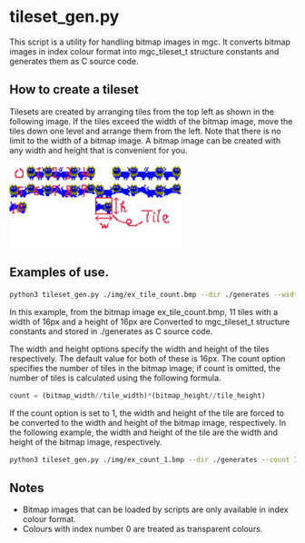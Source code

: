 # tileset_gen.py

This script is a utility for handling bitmap images in mgc.
It converts bitmap images in index colour format into mgc_tileset_t structure constants and generates them as C source code.

## How to create a tileset

Tilesets are created by arranging tiles from the top left as shown in the following image.
If the tiles exceed the width of the bitmap image, move the tiles down one level and arrange them from the left.
Note that there is no limit to the width of a bitmap image. A bitmap image can be created with any width and height that is convenient for you.



<div style="display: flex;">
  <img src="img/ex_tile_count.bmp" style="width: 30%;">
  <img src="img/ex_tile_width_height.bmp" style="width: 30%;">
</div>


## Examples of use.

```bash
python3 tileset_gen.py ./img/ex_tile_count.bmp --dir ./generates --width 16 --height 16 --count 11
```

In this example, from the bitmap image ex_tile_count.bmp, 11 tiles with a width of 16px and a height of 16px are
Converted to mgc_tileset_t structure constants and stored in ./generates as C source code.


The width and height options specify the width and height of the tiles respectively. The default value for both of these is 16px.
The count option specifies the number of tiles in the bitmap image; if count is omitted, the number of tiles is calculated using the following formula.

```python
count = (bitmap_width//tile_width)*(bitmap_height//tile_height)
```

If the count option is set to 1, the width and height of the tile are forced to be converted to the width and height of the bitmap image, respectively.
In the following example, the width and height of the tile are the width and height of the bitmap image, respectively.

```bash
python3 tileset_gen.py ./img/ex_count_1.bmp --dir ./generates --count 1
```

## Notes

 - Bitmap images that can be loaded by scripts are only available in index colour format.
 - Colours with index number 0 are treated as transparent colours.
